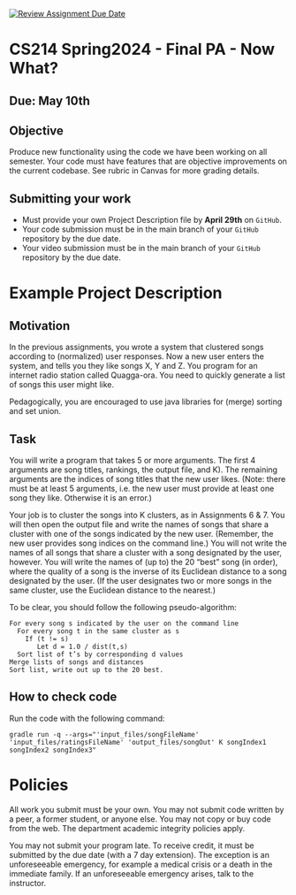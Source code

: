 [![Review Assignment Due Date](https://classroom.github.com/assets/deadline-readme-button-24ddc0f5d75046c5622901739e7c5dd533143b0c8e959d652212380cedb1ea36.svg)](https://classroom.github.com/a/2tQa3OSu)
# CS214 Spring2024 - Final PA - Now What?

## Due: May 10th

## Objective

Produce new functionality using the code we have been working on all semester. Your code must have features that are objective improvements on the current codebase. See rubric in Canvas for more grading details.

## Submitting your work

* Must provide your own Project Description file by **April 29th** on `GitHub`.
* Your code submission must be in the main branch of your `GitHub` repository by the due date.
* Your video submission must be in the main branch of your `GitHub` repository by the due date.

# Example Project Description

## Motivation

In the previous assignments, you wrote a system that clustered songs according to (normalized)
user responses. Now a new user enters the system, and tells you they like songs X, Y and Z. You
program for an internet radio station called Quagga-ora. You need to quickly generate a list of
songs this user might like.

Pedagogically, you are encouraged to use java libraries for (merge) sorting and set union.


## Task

You will write a program that takes 5 or more arguments. The first 4
arguments are song titles, rankings, the output file, and K). The remaining arguments are the indices of song titles that the
new user likes. (Note: there must be at least 5 arguments, i.e. the new user must provide at least
one song they like. Otherwise it is an error.)

Your job is to cluster the songs into K clusters, as in Assignments 6 & 7. You will then open the
output file and write the names of songs that share a cluster with one of the songs indicated by the
new user. (Remember, the new user provides song indices on the command line.) You will not
write the names of all songs that share a cluster with a song designated by the user, however. You
will write the names of (up to) the 20 “best” song (in order), where the quality of a song is the
inverse of its Euclidean distance to a song designated by the user. (If the user designates two or
more songs in the same cluster, use the Euclidean distance to the nearest.)

To be clear, you should follow the following pseudo-algorithm:
```
For every song s indicated by the user on the command line
  For every song t in the same cluster as s
    If (t != s)
       Let d = 1.0 / dist(t,s)
  Sort list of t’s by corresponding d values
Merge lists of songs and distances
Sort list, write out up to the 20 best.
```


## How to check code

Run the code with the following command:

```
gradle run -q --args="'input_files/songFileName' 'input_files/ratingsFileName' 'output_files/songOut' K songIndex1 songIndex2 songIndex3"
```


# Policies

All work you submit must be your own. You may not submit code written by a
peer, a former student, or anyone else. You may not copy or buy code from the
web. The department academic integrity policies apply.

You may not submit your program late. To receive credit, it must be submitted
by the due date (with a 7 day extension). The exception is an unforeseeable
emergency, for example a medical crisis or a death in the immediate family.
If an unforeseeable emergency arises, talk to the instructor.

